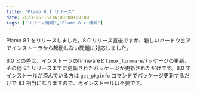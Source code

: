 ```yaml
---
title: "Plamo 8.1 リリース"
date: 2023-06-15T16:00:00+09:00
tags: ["リリース情報","Plamo 8.x 情報"]
---
```

Plamo 8.1 をリリースしました。8.0 リリース直後ですが、新しいハードウェアでインストーラから起動しない問題に対応しました。

8.0 との差は、インストーラのfirmwareと`linux_firmware`パッケージの更新、その他 8.1 リリースまでに更新されたパッケージが更新されただけです。8.0 でインストールが済んでいる方は `get_pkginfo` コマンドでパッケージ更新するだけで 8.1 相当になりますので、再インストールは不要です。
